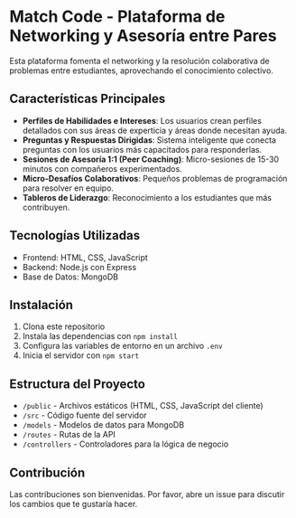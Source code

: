 # Match Code - Plataforma de Networking y Asesoría entre Pares

Esta plataforma fomenta el networking y la resolución colaborativa de problemas entre estudiantes, aprovechando el conocimiento colectivo.

## Características Principales

- **Perfiles de Habilidades e Intereses**: Los usuarios crean perfiles detallados con sus áreas de experticia y áreas donde necesitan ayuda.
- **Preguntas y Respuestas Dirigidas**: Sistema inteligente que conecta preguntas con los usuarios más capacitados para responderlas.
- **Sesiones de Asesoría 1:1 (Peer Coaching)**: Micro-sesiones de 15-30 minutos con compañeros experimentados.
- **Micro-Desafíos Colaborativos**: Pequeños problemas de programación para resolver en equipo.
- **Tableros de Liderazgo**: Reconocimiento a los estudiantes que más contribuyen.

## Tecnologías Utilizadas

- Frontend: HTML, CSS, JavaScript
- Backend: Node.js con Express
- Base de Datos: MongoDB

## Instalación

1. Clona este repositorio
2. Instala las dependencias con `npm install`
3. Configura las variables de entorno en un archivo `.env`
4. Inicia el servidor con `npm start`

## Estructura del Proyecto

- `/public` - Archivos estáticos (HTML, CSS, JavaScript del cliente)
- `/src` - Código fuente del servidor
- `/models` - Modelos de datos para MongoDB
- `/routes` - Rutas de la API
- `/controllers` - Controladores para la lógica de negocio

## Contribución

Las contribuciones son bienvenidas. Por favor, abre un issue para discutir los cambios que te gustaría hacer.
